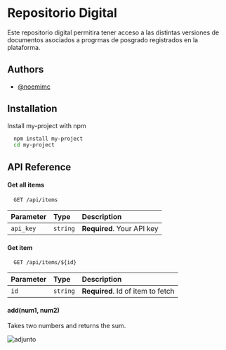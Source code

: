 # Repositorio Digital

Este repositorio digital permitira tener acceso a las distintas versiones de documentos asociados a progrmas de posgrado registrados en la plataforma.

## Authors

- [@noemimc](https://www.github.com/octokatherine)

## Installation

Install my-project with npm

```bash
  npm install my-project
  cd my-project
```

## API Reference

#### Get all items

```http
  GET /api/items
```

| Parameter | Type     | Description                |
| :-------- | :------- | :------------------------- |
| `api_key` | `string` | **Required**. Your API key |

#### Get item

```http
  GET /api/items/${id}
```

| Parameter | Type     | Description                       |
| :-------- | :------- | :-------------------------------- |
| `id`      | `string` | **Required**. Id of item to fetch |

#### add(num1, num2)

Takes two numbers and returns the sum.

![adjunto](https://ceub.edu.bo/wp-content/uploads/2023/03/PDF.png)
